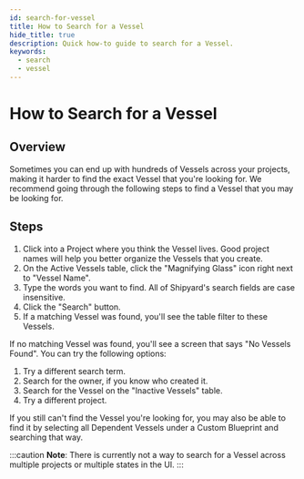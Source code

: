 ```yaml
---
id: search-for-vessel
title: How to Search for a Vessel
hide_title: true
description: Quick how-to guide to search for a Vessel.
keywords:
  - search
  - vessel
---
```


# How to Search for a Vessel

## Overview

Sometimes you can end up with hundreds of Vessels across your projects, making it harder to find the exact Vessel that you're looking for. We recommend going through the following steps to find a Vessel that you may be looking for.

## Steps

1. Click into a Project where you think the Vessel lives. Good project names will help you better organize the Vessels that you create.
2. On the Active Vessels table, click the "Magnifying Glass" icon right next to "Vessel Name".
3. Type the words you want to find. All of Shipyard's search fields are case insensitive.
4. Click the "Search" button.
5. If a matching Vessel was found, you'll see the table filter to these Vessels.

If no matching Vessel was found, you'll see a screen that says "No Vessels Found". You can try the following options:

1. Try a different search term.
2. Search for the owner, if you know who created it.
3. Search for the Vessel on the "Inactive Vessels" table.
4. Try a different project.

If you still can't find the Vessel you're looking for, you may also be able to find it by selecting all Dependent Vessels under a Custom Blueprint and searching that way.

:::caution
**Note**: There is currently not a way to search for a Vessel across multiple projects or multiple states in the UI.
:::

